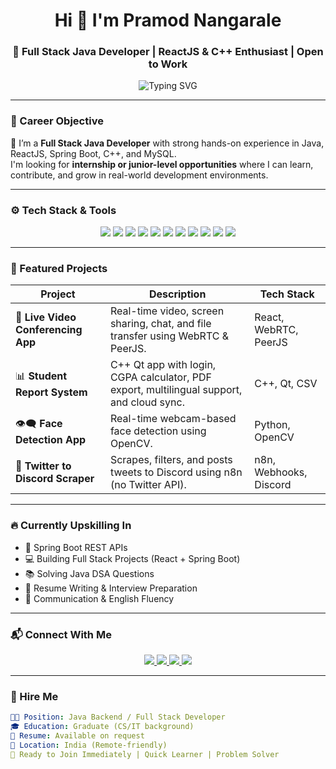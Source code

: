 <h1 align="center">Hi 👋 I'm Pramod Nangarale</h1>
<h3 align="center">🚀 Full Stack Java Developer | ReactJS & C++ Enthusiast | Open to Work</h3>

<p align="center">
  <img src="https://readme-typing-svg.demolab.com?font=Fira+Code&size=22&pause=1000&color=FF00FF,FF8C00,00FFFF&center=true&vCenter=true&width=650&lines=Java+%7C+React+%7C+Spring+Boot+%7C+C%2B%2B+%7C+MySQL;Focused+on+Real+Projects+%26+Job+Preparation.;Available+for+Internships+%26+Entry-Level+Roles." 
  alt="Typing SVG" />
</p>

---

### 🎯 Career Objective

💼 I’m a **Full Stack Java Developer** with strong hands-on experience in Java, ReactJS, Spring Boot, C++, and MySQL.  
I'm looking for **internship or junior-level opportunities** where I can learn, contribute, and grow in real-world development environments.

---

### ⚙️ Tech Stack & Tools

<p align="center">
  <img src="https://img.shields.io/badge/Java-007396?style=for-the-badge&logo=java&logoColor=white" />
  <img src="https://img.shields.io/badge/Spring_Boot-6DB33F?style=for-the-badge&logo=spring-boot&logoColor=white" />
  <img src="https://img.shields.io/badge/MySQL-00758F?style=for-the-badge&logo=mysql&logoColor=white" />
  <img src="https://img.shields.io/badge/React-20232A?style=for-the-badge&logo=react&logoColor=61DAFB" />
  <img src="https://img.shields.io/badge/C++-00599C?style=for-the-badge&logo=c%2B%2B&logoColor=white" />
  <img src="https://img.shields.io/badge/JavaScript-F7DF1E?style=for-the-badge&logo=javascript&logoColor=black" />
  <img src="https://img.shields.io/badge/HTML5-E34F26?style=for-the-badge&logo=html5&logoColor=white" />
  <img src="https://img.shields.io/badge/CSS3-1572B6?style=for-the-badge&logo=css3&logoColor=white" />
  <img src="https://img.shields.io/badge/OpenCV-5C3EE8?style=for-the-badge&logo=opencv&logoColor=white" />
  <img src="https://img.shields.io/badge/Git-F05032?style=for-the-badge&logo=git&logoColor=white" />
  <img src="https://img.shields.io/badge/GitHub-181717?style=for-the-badge&logo=github&logoColor=white" />
</p>

---

### 📌 Featured Projects

| Project | Description | Tech Stack |
|--------|-------------|------------|
| 🎥 **Live Video Conferencing App** | Real-time video, screen sharing, chat, and file transfer using WebRTC & PeerJS. | React, WebRTC, PeerJS |
| 📊 **Student Report System** | C++ Qt app with login, CGPA calculator, PDF export, multilingual support, and cloud sync. | C++, Qt, CSV |
| 👁️‍🗨️ **Face Detection App** | Real-time webcam-based face detection using OpenCV. | Python, OpenCV |
| 🔁 **Twitter to Discord Scraper** | Scrapes, filters, and posts tweets to Discord using n8n (no Twitter API). | n8n, Webhooks, Discord |

---

### 🔥 Currently Upskilling In

- 🔄 Spring Boot REST APIs  
- 💻 Building Full Stack Projects (React + Spring Boot)  
- 📚 Solving Java DSA Questions  
- 📝 Resume Writing & Interview Preparation  
- 🎤 Communication & English Fluency

---

### 📬 Connect With Me

<p align="center">
  <a href="https://pramodnanagarale.blogspot.com/" target="_blank">
    <img src="https://img.shields.io/badge/Portfolio-Blogspot-orange?style=for-the-badge&logo=google-chrome&logoColor=white" />
  </a>
  <a href="mailto:pramodnangarale@gmail.com">
    <img src="https://img.shields.io/badge/Gmail-pramodnangarale@gmail.com-red?style=for-the-badge&logo=gmail&logoColor=white" />
  </a>
  <a href="https://wa.me/917620110105" target="_blank">
    <img src="https://img.shields.io/badge/WhatsApp-Message-green?style=for-the-badge&logo=whatsapp&logoColor=white" />
  </a>
  <a href="https://instagram.com/mr.pramod.05" target="_blank">
    <img src="https://img.shields.io/badge/Instagram-mr.pramod.05-purple?style=for-the-badge&logo=instagram&logoColor=white" />
  </a>
</p>

---

### 💼 Hire Me

```yaml
👨‍💻 Position: Java Backend / Full Stack Developer  
🎓 Education: Graduate (CS/IT background)  
📂 Resume: Available on request  
📍 Location: India (Remote-friendly)  
🚀 Ready to Join Immediately | Quick Learner | Problem Solver
